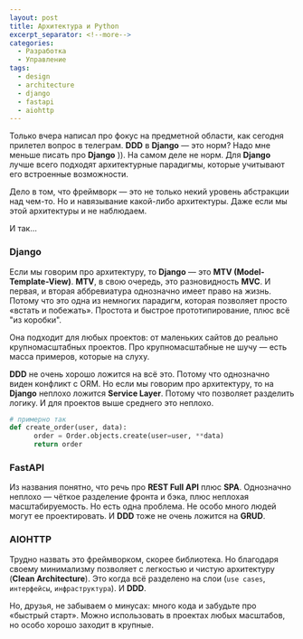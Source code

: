 ```yaml
---
layout: post
title: Архитектура и Python
excerpt_separator: <!--more-->
categories:
  - Разработка
  - Управление
tags:
  - design
  - architecture
  - django
  - fastapi
  - aiohttp
---
```


Только вчера написал про фокус на предметной области, как сегодня прилетел вопрос в телеграм. __DDD__ в __Django__ — это норм? Надо мне меньше писать про __Django__ )). На самом деле не норм. Для __Django__ лучше всего подходят архитектурные парадигмы, которые учитывают его встроенные возможности.

<!--more-->

Дело в том, что фреймворк — это не только некий уровень абстракции над чем-то. Но и навязывание какой-либо архитектуры. Даже если мы этой архитектуры и не наблюдаем.

И так...

### Django
Если мы говорим про архитектуру, то __Django__ — это __MTV (Model-Template-View)__. __MTV__, в свою очередь, это разновидность __MVC__. И первая, и вторая аббревиатура однозначно имеет право на жизнь. Потому что это одна из немногих парадигм, которая позволяет просто «встать и побежать». Простота и быстрое прототипирование, плюс всё "из коробки".

Она подходит для любых проектов: от маленьких сайтов до реально крупномасштабных проектов. Про крупномасштабные не шучу — есть масса примеров, которые на слуху.

__DDD__ не очень хорошо ложится на всё это. Потому что однозначно виден конфликт с ORM.
Но если мы говорим про архитектуру, то на __Django__ неплохо ложится __Service Layer__. Потому что позволяет разделить логику. И для проектов выше среднего это неплохо.

```python
# примерно так
def create_order(user, data):
      order = Order.objects.create(user=user, **data)
      return order
```

### FastAPI
Из названия понятно, что речь про __REST Full API__ плюс __SPA__. Однозначно неплохо — чёткое разделение фронта и бэка, плюс неплохая масштабируемость. Но есть одна проблема. Не особо много людей могут ее проектировать. И __DDD__ тоже не очень ложится на __GRUD__.

### AIOHTTP
Трудно назвать это фреймворком, скорее библиотека. Но благодаря своему минимализму позволяет с легкостью и чистую архитектуру (__Clean Architecture__). Это когда всё разделено на слои (`use cases`, `интерфейсы`, `инфраструктура`). И __DDD__.

Но, друзья, не забываем о минусах: много кода и забудьте про «быстрый старт». Можно использовать в проектах любых масштабов, но особо хорошо заходит в крупные.